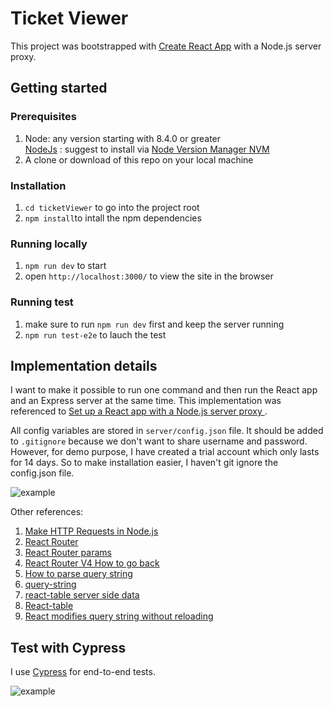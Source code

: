 # Ticket Viewer
This project was bootstrapped with [Create React App](https://github.com/facebook/create-react-app) with a Node.js server proxy.

## Getting started

### Prerequisites
1. Node: any version starting with 8.4.0 or greater<br>
[NodeJs](http://nodejs.org/) : suggest to install via [Node Version Manager NVM](https://github.com/creationix/nvm)<br>
2. A clone or download of this repo on your local machine

### Installation
1. `cd ticketViewer` to go into the project root
2. `npm install`to intall the npm dependencies

### Running locally
1. `npm run dev` to start
2. open `http://localhost:3000/` to view the site in the browser


### Running test
1. make sure to run `npm run dev` first and keep the server running
2. `npm run test-e2e` to lauch the test

## Implementation details

I want to make it possible to run one command and then run the React app and an Express server at the same time.  This implementation was referenced to [Set up a React app with a Node.js server proxy
](https://www.twilio.com/blog/react-app-with-node-js-server-proxy).

All config variables are stored in `server/config.json` file. It should be added to `.gitignore` because we don't want to share username and password. However, for demo purpose, I have created a trial account which only lasts for 14 days. So to make installation easier, I haven't git ignore the config.json file.

![example](http://g.recordit.co/Y71neoHXU8.gif)


Other references: 

1. [Make HTTP Requests in Node.js](https://www.twilio.com/blog/2017/08/http-requests-in-node-js.html)
2. [React Router](https://reacttraining.com/react-router/web/example/basic)
3. [React Router params](https://scotch.io/courses/using-react-router-4/route-params)
4. [React Router V4 How to go back](https://stackoverflow.com/questions/46681387/react-router-v4-how-to-go-back)
5. [How to parse query string](https://stackoverflow.com/questions/43216569/how-to-get-query-parameters-in-react-router-v4)
6. [query-string](https://github.com/sindresorhus/query-string)
7. [react-table server side data](https://codesandbox.io/s/github/tannerlinsley/react-table/tree/master/archives/v6-examples/react-table-server-side-data)
8. [React-table](https://github.com/tannerlinsley/react-table/tree/v6#props)
9. [React modifies query string without reloading](https://stackoverflow.com/questions/10970078/modifying-a-query-string-without-reloading-the-page)

## Test with Cypress
I use [Cypress](https://www.cypress.io/) for end-to-end tests. 

![example](http://g.recordit.co/n0MeKvwKll.gif)


